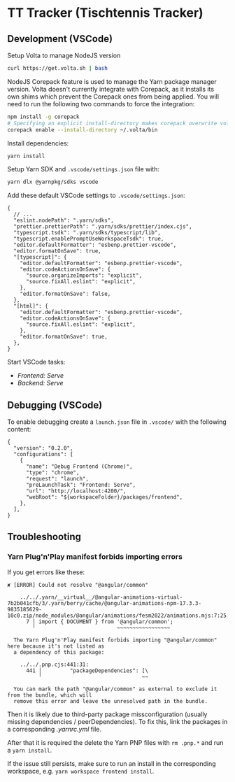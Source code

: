 # TT Tracker (Tischtennis Tracker)

## Development (VSCode)

Setup Volta to manage NodeJS version

```bash
curl https://get.volta.sh | bash
```

NodeJS Corepack feature is used to manage the Yarn package manager version.
Volta doesn't currently integrate with Corepack, as it installs its own shims which prevent the Corepack ones from being applied. You will need to run the following two commands to force the integration:

```bash
npm install -g corepack
# Specifying an explicit install-directory makes corepack overwrite volta's yarn shims, which is what we want
corepack enable --install-directory ~/.volta/bin
```

Install dependencies:

```bash
yarn install
```

Setup Yarn SDK and `.vscode/settings.json` file with:

```bash
yarn dlx @yarnpkg/sdks vscode
```

Add these default VSCode settings to `.vscode/settings.json`:

```jsonc
{
  // ...
  "eslint.nodePath": ".yarn/sdks",
  "prettier.prettierPath": ".yarn/sdks/prettier/index.cjs",
  "typescript.tsdk": ".yarn/sdks/typescript/lib",
  "typescript.enablePromptUseWorkspaceTsdk": true,
  "editor.defaultFormatter": "esbenp.prettier-vscode",
  "editor.formatOnSave": true,
  "[typescript]": {
    "editor.defaultFormatter": "esbenp.prettier-vscode",
    "editor.codeActionsOnSave": {
      "source.organizeImports": "explicit",
      "source.fixAll.eslint": "explicit",
    },
    "editor.formatOnSave": false,
  },
  "[html]": {
    "editor.defaultFormatter": "esbenp.prettier-vscode",
    "editor.codeActionsOnSave": {
      "source.fixAll.eslint": "explicit",
    },
    "editor.formatOnSave": true,
  },
}
```

Start VSCode tasks:

- _Frontend: Serve_
- _Backend: Serve_

## Debugging (VSCode)

To enable debugging create a `launch.json` file in `.vscode/` with the following content:

```jsonc
{
  "version": "0.2.0",
  "configurations": [
    {
      "name": "Debug Frontend (Chrome)",
      "type": "chrome",
      "request": "launch",
      "preLaunchTask": "Frontend: Serve",
      "url": "http://localhost:4200/",
      "webRoot": "${workspaceFolder}/packages/frontend",
    },
  ],
}
```

## Troubleshooting

### Yarn Plug'n'Play manifest forbids importing errors

If you get errors like these:

```
✘ [ERROR] Could not resolve "@angular/common"

    ../../.yarn/__virtual__/@angular-animations-virtual-7b2b041cfb/3/.yarn/berry/cache/@angular-animations-npm-17.3.3-9835185629-10c0.zip/node_modules/@angular/animations/fesm2022/animations.mjs:7:25:
      7 │ import { DOCUMENT } from '@angular/common';
        ╵                          ~~~~~~~~~~~~~~~~~

  The Yarn Plug'n'Play manifest forbids importing "@angular/common" here because it's not listed as
  a dependency of this package:

    ../../.pnp.cjs:441:31:
      441 │         "packageDependencies": [\
          ╵                                ~~

  You can mark the path "@angular/common" as external to exclude it from the bundle, which will
  remove this error and leave the unresolved path in the bundle.
```

Then it is likely due to third-party package missconfiguration (usually missing dependencies / peerDependencies). To fix this, link the packages in a corresponding _.yarnrc.yml_ file.

After that it is required the delete the Yarn PNP files with `rm .pnp.*` and run a `yarn install`.

If the issue still persists, make sure to run an install in the corresponding workspace, e.g. `yarn workspace frontend install`.

